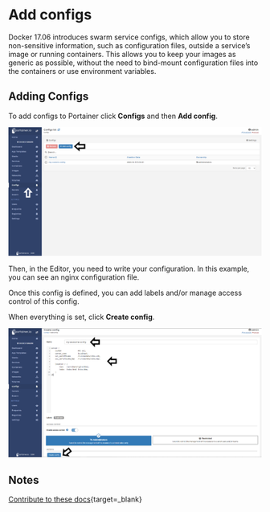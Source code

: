 # Add configs

Docker 17.06 introduces swarm service configs, which allow you to store non-sensitive information, such as configuration files, outside a service’s image or running containers. This allows you to keep your images as generic as possible, without the need to bind-mount configuration files into the containers or use environment variables.

## Adding Configs

To add configs to Portainer click <b>Configs</b> and then <b>Add config</b>.

![configs](assets/configs-1.png)

Then, in the Editor, you need to write your configuration. In this example, you can see an nginx configuration file. 

Once this config is defined, you can add labels and/or manage access control of this config. 

When everything is set, click <b>Create config</b>.

![configs](assets/configs-2.png)

## Notes

[Contribute to these docs](https://github.com/portainer/portainer-docs/blob/master/contributing.md){target=_blank}
